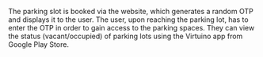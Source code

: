The parking slot is booked via the website, which generates a random OTP and displays it to the user. The user, upon reaching the parking lot, has to enter the OTP in order to gain access to the parking spaces. They can view the status (vacant/occupied) of parking lots using the Virtuino app from Google Play Store.
